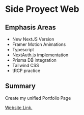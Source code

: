 # Side Proyect Web

## Emphasis Areas

- New NextJS Version
- Framer Motion Animations
- Typescript
- NextAuth.js implementation
- Prisma DB integration
- Tailwind CSS
- tRCP practice


## Summary
Create my unified Portfolio Page


[Website Link.](https://side-pro.vercel.app)


